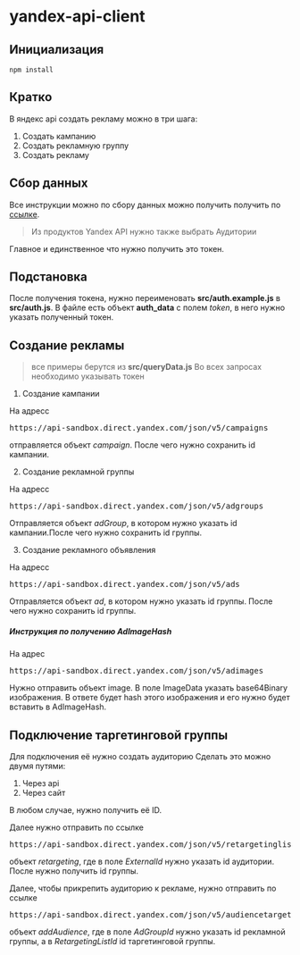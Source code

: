 # yandex-api-client

## Инициализация

```
npm install
```

## Кратко

В яндекс api создать рекламу можно в три шага:

1. Создать кампанию
2. Создать рекламную группу
3. Создать рекламу

## Сбор данных

Все инструкции можно по сбору данных можно получить получить по [ссылке](https://yandex.ru/dev/direct/doc/start/access-request.html).
> Из продуктов Yandex API нужно также выбрать Аудитории

Главное и единственное что нужно получить это токен.

## Подстановка

После получения токена, нужно переименовать **src/auth.example.js** в **src/auth.js**.
В файле есть объект **auth_data** с полем *token*, в него нужно указать полученный токен.

## Создание рекламы

> все примеры берутся из **src/queryData.js**
Во всех запросах необходимо указывать токен

1. Создание кампании

На адресс
<pre>
https://api-sandbox.direct.yandex.com/json/v5/campaigns
</pre>
отправляется объект *campaign*. После чего нужно сохранить id кампании.

2. Создание рекламной группы

На адресс
<pre>
https://api-sandbox.direct.yandex.com/json/v5/adgroups
</pre>
Отправляется объект *adGroup*, в котором нужно указать id кампании.После чего нужно сохранить id группы.


3. Создание рекламного объявления

На адресс
<pre>
https://api-sandbox.direct.yandex.com/json/v5/ads
</pre>
Отправляется объект *ad*, в котором нужно указать id группы. После чего нужно сохранить id группы.

##### Инструкция по получению AdImageHash

На адрес 
<pre>
https://api-sandbox.direct.yandex.com/json/v5/adimages
</pre>
Нужно отправить объект image. В поле ImageData указать base64Binary изображения. В ответе будет hash этого изображения и его нужно будет вставить в AdImageHash.

## Подключение таргетинговой группы

Для подключения её нужно создать аудиторию
Сделать это можно двумя путями:
1. Через api
2. Через сайт

В любом случае, нужно получить её ID.

Далее нужно отправить по ссылке
<pre>
https://api-sandbox.direct.yandex.com/json/v5/retargetinglists
</pre>

объект *retargeting*, где в поле *ExternalId* нужно указать id аудитории. После нужно получить id группы.

Далее, чтобы прикрепить аудиторию к рекламе, нужно отправить по ссылке
<pre>
https://api-sandbox.direct.yandex.com/json/v5/audiencetargets
</pre>

объект *addAudience*, где в поле *AdGroupId* нужно указать id рекламной группы, а в *RetargetingListId* id таргетинговой группы.
